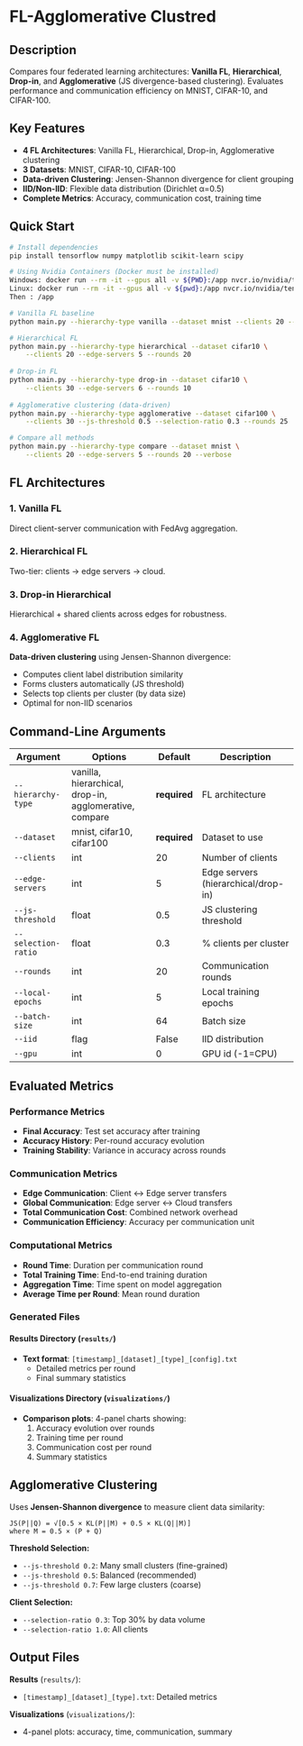 # FL-Agglomerative Clustred

## Description

Compares four federated learning architectures: **Vanilla FL**, **Hierarchical**, **Drop-in**, and **Agglomerative** (JS divergence-based clustering). Evaluates performance and communication efficiency on MNIST, CIFAR-10, and CIFAR-100.

## Key Features

- **4 FL Architectures**: Vanilla FL, Hierarchical, Drop-in, Agglomerative clustering
- **3 Datasets**: MNIST, CIFAR-10, CIFAR-100
- **Data-driven Clustering**: Jensen-Shannon divergence for client grouping
- **IID/Non-IID**: Flexible data distribution (Dirichlet α=0.5)
- **Complete Metrics**: Accuracy, communication cost, training time

## Quick Start

```bash
# Install dependencies
pip install tensorflow numpy matplotlib scikit-learn scipy

# Using Nvidia Containers (Docker must be installed)
Windows: docker run --rm -it --gpus all -v ${PWD}:/app nvcr.io/nvidia/tensorflow:24.07-tf2-py3 bash
Linux: docker run --rm -it --gpus all -v ${pwd}:/app nvcr.io/nvidia/tensorflow:24.07-tf2-py3 bash
Then : /app 

# Vanilla FL baseline
python main.py --hierarchy-type vanilla --dataset mnist --clients 20 --rounds 20

# Hierarchical FL
python main.py --hierarchy-type hierarchical --dataset cifar10 \
    --clients 20 --edge-servers 5 --rounds 20
    
# Drop-in FL
python main.py --hierarchy-type drop-in --dataset cifar10 \
    --clients 30 --edge-servers 6 --rounds 10
    
# Agglomerative clustering (data-driven)
python main.py --hierarchy-type agglomerative --dataset cifar100 \
    --clients 30 --js-threshold 0.5 --selection-ratio 0.3 --rounds 25

# Compare all methods
python main.py --hierarchy-type compare --dataset mnist \
    --clients 20 --edge-servers 5 --rounds 20 --verbose
```

## FL Architectures

### 1. Vanilla FL
Direct client-server communication with FedAvg aggregation.

### 2. Hierarchical FL
Two-tier: clients → edge servers → cloud.

### 3. Drop-in Hierarchical
Hierarchical + shared clients across edges for robustness.

### 4. Agglomerative FL
**Data-driven clustering** using Jensen-Shannon divergence:
- Computes client label distribution similarity
- Forms clusters automatically (JS threshold)
- Selects top clients per cluster (by data size)
- Optimal for non-IID scenarios

##  Command-Line Arguments

| Argument | Options | Default      | Description |
|----------|---------|--------------|-------------|
| `--hierarchy-type` | vanilla, hierarchical, drop-in, agglomerative, compare | **required** | FL architecture |
| `--dataset` | mnist, cifar10, cifar100 | **required** | Dataset to use |
| `--clients` | int | 20           | Number of clients |
| `--edge-servers` | int | 5            | Edge servers (hierarchical/drop-in) |
| `--js-threshold` | float | 0.5          | JS clustering threshold |
| `--selection-ratio` | float | 0.3          | % clients per cluster |
| `--rounds` | int | 20           | Communication rounds |
| `--local-epochs` | int | 5            | Local training epochs |
| `--batch-size` | int | 64            | Batch size |
| `--iid` | flag | False        | IID distribution |
| `--gpu` | int | 0            | GPU id (-1=CPU) |

## Evaluated Metrics

### Performance Metrics
- **Final Accuracy**: Test set accuracy after training
- **Accuracy History**: Per-round accuracy evolution
- **Training Stability**: Variance in accuracy across rounds

### Communication Metrics
- **Edge Communication**: Client ↔ Edge server transfers
- **Global Communication**: Edge server ↔ Cloud transfers
- **Total Communication Cost**: Combined network overhead
- **Communication Efficiency**: Accuracy per communication unit

### Computational Metrics
- **Round Time**: Duration per communication round
- **Total Training Time**: End-to-end training duration
- **Aggregation Time**: Time spent on model aggregation
- **Average Time per Round**: Mean round duration


### Generated Files

#### Results Directory (`results/`)
- **Text format**: `[timestamp]_[dataset]_[type]_[config].txt`
  - Detailed metrics per round
  - Final summary statistics


#### Visualizations Directory (`visualizations/`)
- **Comparison plots**: 4-panel charts showing:
  1. Accuracy evolution over rounds
  2. Training time per round
  3. Communication cost per round
  4. Summary statistics

## Agglomerative Clustering

Uses **Jensen-Shannon divergence** to measure client data similarity:

```
JS(P||Q) = √[0.5 × KL(P||M) + 0.5 × KL(Q||M)]
where M = 0.5 × (P + Q)
```

**Threshold Selection:**
- `--js-threshold 0.2`: Many small clusters (fine-grained)
- `--js-threshold 0.5`: Balanced (recommended)
- `--js-threshold 0.7`: Few large clusters (coarse)

**Client Selection:**
- `--selection-ratio 0.3`: Top 30% by data volume
- `--selection-ratio 1.0`: All clients

##  Output Files

**Results** (`results/`):
- `[timestamp]_[dataset]_[type].txt`: Detailed metrics

**Visualizations** (`visualizations/`):
- 4-panel plots: accuracy, time, communication, summary
